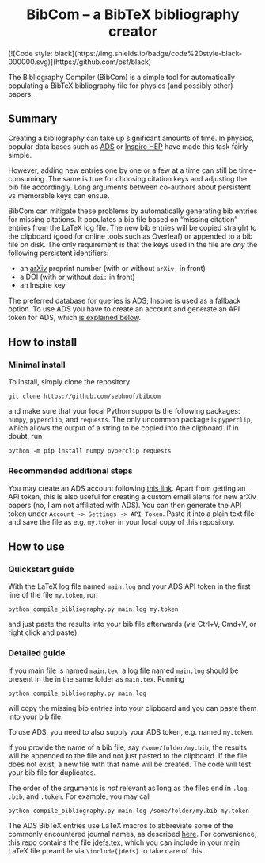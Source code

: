<h1 align="center">BibCom &ndash; a BibTeX bibliography creator</h1>
[![Code style: black](https://img.shields.io/badge/code%20style-black-000000.svg)](https://github.com/psf/black)

The Bibliography Compiler (BibCom) is a simple tool for automatically populating a BibTeX bibliography file for physics (and possibly other) papers.


## Summary

Creating a bibliography can take up significant amounts of time.
In physics, popular data bases such as [ADS](https://adsabs.harvard.edu) or [Inspire HEP](https://inspirehep.net/) have made this task fairly simple.

However, adding new entries one by one or a few at a time can still be time-consuming.
The same is true for choosing citation keys and adjusting the bib file accordingly.
Long arguments between co-authors about persistent vs memorable keys can ensue.

BibCom can mitigate these problems by automatically generating bib entries for missing citations.
It populates a bib file based on &ldquo;missing citation&rdquo; entries from the LaTeX log file.
The new bib entries will be copied straight to the clipboard (good for online tools such as Overleaf) or appended to a bib file on disk.
The only requirement is that the keys used in the file are _any_ the following persistent identifiers:

- an [arXiv](https://arxiv.org/) preprint number (with or without `arXiv:` in front)
- a DOI (with or without `doi:` in front)
- an Inspire key

The preferred database for queries is ADS; Inspire is used as a fallback option. To use ADS you have to create an account and generate an API token for ADS, which [is explained below](#recommend-additional-steps).


## How to install

### Minimal install

To install, simply clone the repository
```
git clone https://github.com/sebhoof/bibcom
```
and make sure that your local Python supports the following packages: `numpy`, `pyperclip`, and `requests`. The only uncommon package is `pyperclip`, which allows the output of a string to be copied into the clipboard. If in doubt, run
```
python -m pip install numpy pyperclip requests
```

### Recommended additional steps

You may create an ADS account following [this link](https://ui.adsabs.harvard.edu/user/account/register).
Apart from getting an API token, this is also useful for creating a custom email alerts for new arXiv papers (no, I am not affiliated with ADS). You can then generate the API token under `Account -> Settings -> API Token`. Paste it into a plain text file and save the file as e.g. `my.token` in your local copy of this repository.


## How to use

### Quickstart guide

With the LaTeX log file named `main.log` and your ADS API token in the first line of the file `my.token`, run
```
python compile_bibliography.py main.log my.token
```
and just paste the results into your bib file afterwards (via Ctrl+V, Cmd+V, or right click and paste).

### Detailed guide

If you main file is named `main.tex`, a log file named `main.log` should be present in the in the same folder as `main.tex`. Running
```
python compile_bibliography.py main.log
```
will copy the missing bib entries into your clipboard and you can paste them into your bib file.

To use ADS, you need to also supply your ADS token, e.g. named `my.token`.

If you provide the name of a bib file, say `/some/folder/my.bib`, the results will be appended to the file and not just pasted to the clipboard.
If the file does not exist, a new file with that name will be created.
The code will test your bib file for duplicates.

The order of the arguments is _not_ relevant as long as the files end in `.log`, `.bib`, and `.token`. For example, you may call
```
python compile_bibliography.py main.log /some/folder/my.bib my.token
```

The ADS BibTeX entries use LaTeX macros to abbreviate some of the commonly encountered journal names, as described [here](https://ui.adsabs.harvard.edu/help/actions/journal-macros).
For convenience, this repo contains the file [jdefs.tex](jdefs.tex), which you can include in your main LaTeX file preamble via `\include{jdefs}` to take care of this.